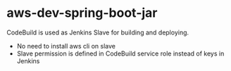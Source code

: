 # aws-dev-spring-boot-jar

CodeBuild is used as Jenkins Slave for building and deploying.
- No need to install aws cli on slave
- Slave permission is defined in CodeBuild service role instead of keys in Jenkins 